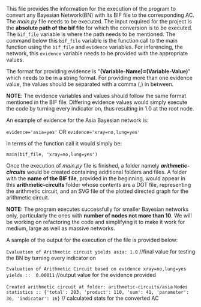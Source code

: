This file provides the information for the execution of the program to convert any Bayesian Network(BN) with its BIF file to the corresponding AC. The _main.py_ file needs to be executed. The input required for the project is the **absolute path of the bif file** for which the conversion is to be executed. The `bif_file` variable is where the path needs to be mentioned. The command below this `bif_file` variable is the function call to the main function using the `bif_file` and `evidence` variables. For inferencing, the network, this `evidence` variable needs to be provided with the appropriate values.
 
The format for providing evidence is "**(Variable-Name)=(Variable-Value)**" which needs to be in a string format. For providing more than one evidence value, the values should be separated with a comma (,) in between. 

**NOTE**: The evidence variables and values should follow the same format mentioned in the BIF file. Differing evidence values would simply execute the code by turning every indicator on, thus resulting in 1.0 at the root node.

An example of evidence for the Asia Bayesian network is:

`evidence='asia=yes'` OR
`evidence='xray=no,lung=yes'` 

in terms of the function call it would simply be:

`main(bif_file, 'xray=no,lung=yes')`

Once the execution of _main.py_ file is finished, a folder namely ***arithmetic-circuits*** would be created containing additional folders and files. A folder with the **name of the BIF file**, provided in the beginning, would appear in this **arithmetic-circuits** folder whose contents are a DOT file, representing the arithmetic circuit, and an SVG file of the plotted directed graph for the arithmetic circuit. 

**NOTE:** The program executes successfully for smaller Bayesian networks only, particularly the ones with **number of nodes not more than 10**. We will be working on refactoring the code and simplifying it to make it work for medium, large as well as massive networks.

A sample of the output for the execution of the file is provided below:

`Evaluation of Arithmetic circuit yields asia: 1.0` //final value for testing the BN by turning every indicator on

`Evaluation of Arithmetic Circuit based on evidence xray=no,lung=yes yields ::  0.00011` //output value for the evidence provided

`Created arithmetic circuit at folder: arithmetic-circuits/asia`
`Nodes statistics :: {'total': 203, 'product': 110, 'sum': 41, 'parameter': 36, 'indicator': 16}` // calculated stats for the converted AC